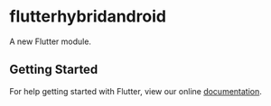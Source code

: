 # flutterhybridandroid

A new Flutter module.

## Getting Started

For help getting started with Flutter, view our online
[documentation](https://flutter.dev/).
